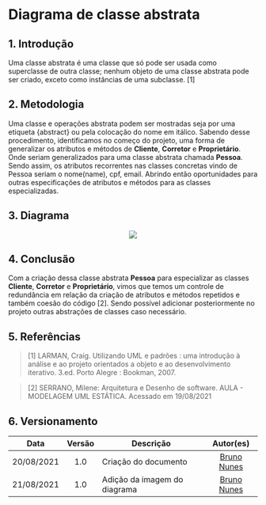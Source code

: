 # Diagrama de classe abstrata


## 1. Introdução

Uma classe abstrata é uma classe que só pode ser usada como superclasse de outra classe; nenhum objeto de uma classe abstrata pode ser criado, exceto como instâncias de uma subclasse. [1]


## 2. Metodologia

Uma classe e operações abstrata podem ser mostradas seja por uma etiqueta {abstract} ou pela colocação do nome em itálico. Sabendo desse procedimento, identificamos no começo do projeto, uma forma de generalizar os atributos e métodos de **Cliente**, **Corretor** e **Proprietário**. Onde seriam generalizados para uma classe abstrata chamada **Pessoa**. Sendo assim, os atributos recorrentes nas classes concretas vindo de Pessoa seriam o nome(name), cpf, email. Abrindo então oportunidades para outras especificações de atributos e métodos para as classes especializadas.

## 3. Diagrama

<p align="center">
  <img src="../img/classeAbstrata.png" />
</p>

## 4. Conclusão

Com a criação dessa classe abstrata **Pessoa** para especializar as classes **Cliente**, **Corretor** e **Proprietário**, vimos que temos um controle de redundância em relação da criação de atributos e métodos repetidos e também coesão do código [2]. Sendo possível adicionar posteriormente no projeto outras abstrações de classes caso necessário.


## 5. Referências 

> [1] LARMAN, Craig. Utilizando UML e padrões : uma introdução à análise e ao projeto orientados a objeto e ao desenvolvimento iterativo. 3.ed. Porto Alegre : Bookman, 2007. 

> [2] SERRANO, Milene: Arquitetura e Desenho de software. AULA - MODELAGEM UML ESTÁTICA. Acessado em 19/08/2021

## 6. Versionamento

|Data | Versão | Descrição | Autor(es)|
| :--: | :--: | -- | :--: |
| 20/08/2021 | 1.0 | Criação do documento | [Bruno Nunes](https://github.com/brunocmo) |
| 21/08/2021 | 1.0 | Adição da imagem do diagrama | [Bruno Nunes](https://github.com/brunocmo) |

